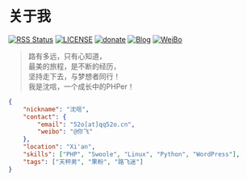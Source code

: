 # 关于我

[![RSS Status](https://github.com/lufei/notes/workflows/RSS/badge.svg)](https://github.com/lufei/notes/actions)
[![LICENSE](https://img.shields.io/github/license/lufei/notes)](https://github.com/lufei/notes/blob/master/LICENSE)
[![donate](https://img.shields.io/badge/paypal-donate-ff69b4.svg)](https://paypal.me/lufeidot)
[![Blog](https://img.shields.io/badge/Blog-qq52o.me-blue)](https://qq52o.me)
[![WeiBo](https://cdn.jsdelivr.net/gh/jaywcjlove/sb@gh-pages/ico/weibo.svg)](https://weibo.com/i3l4521)

> 路有多远，只有心知道，  
> 最美的旅程，是不断的经历，  
> 坚持走下去，与梦想者同行！  
> 我是沈唁，一个成长中的PHPer！

```json
{
    "nickname": "沈唁", 
    "contact": {
        "email": "52o[at]qq52o.cn",
        "weibo": "@你飞"
    },
    "location": "Xi'an",
    "skills": ["PHP", "Swoole", "Linux", "Python", "WordPress"],
    "tags": ["天秤男", "果粉", "路飞迷"]
}
```
